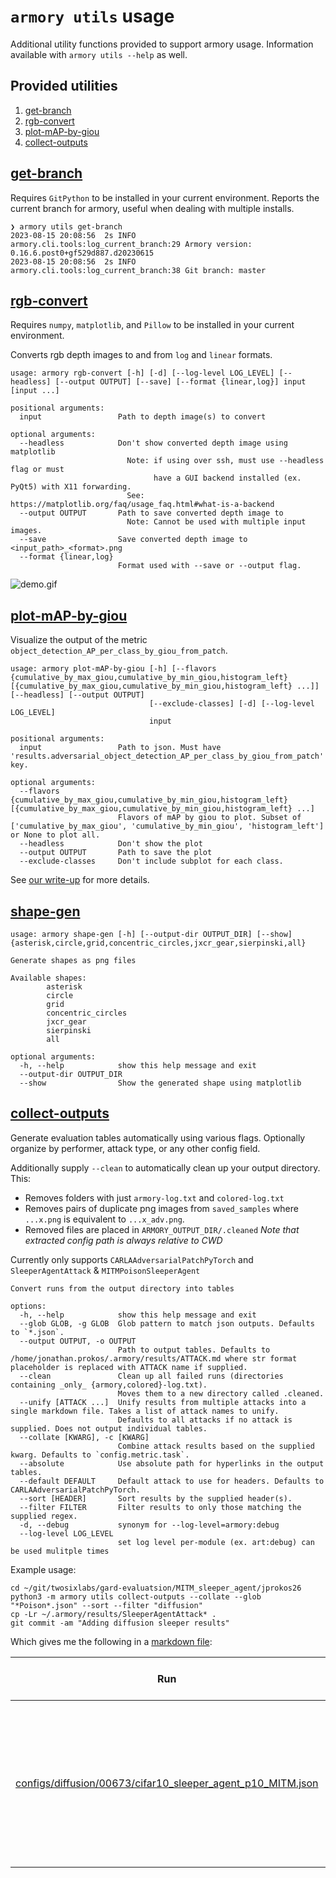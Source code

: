 # `armory utils` usage
Additional utility functions provided to support armory usage. Information available with `armory utils --help` as well.

## Provided utilities
1. [get-branch](#get-branch)
2. [rgb-convert](#rgb-convert)
3. [plot-mAP-by-giou](#plot-map-by-giou)
4. [collect-outputs](#collect-outputs)


## [get-branch](../armory/cli/tools.py#L24)
Requires `GitPython` to be installed in your current environment. Reports the current branch for armory, useful when dealing with multiple installs.
```
❯ armory utils get-branch
2023-08-15 20:08:56  2s INFO     armory.cli.tools:log_current_branch:29 Armory version: 0.16.6.post0+gf529d887.d20230615
2023-08-15 20:08:56  2s INFO     armory.cli.tools:log_current_branch:38 Git branch: master
```

## [rgb-convert](../armory/cli/tools.py#L49)
Requires `numpy`, `matplotlib`, and `Pillow` to be installed in your current environment.

Converts rgb depth images to and from `log` and `linear` formats.

```
usage: armory rgb-convert [-h] [-d] [--log-level LOG_LEVEL] [--headless] [--output OUTPUT] [--save] [--format {linear,log}] input [input ...]

positional arguments:
  input                 Path to depth image(s) to convert

optional arguments:
  --headless            Don't show converted depth image using matplotlib
                          Note: if using over ssh, must use --headless flag or must
                                have a GUI backend installed (ex. PyQt5) with X11 forwarding.
                          See:  https://matplotlib.org/faq/usage_faq.html#what-is-a-backend
  --output OUTPUT       Path to save converted depth image to
                          Note: Cannot be used with multiple input images.
  --save                Save converted depth image to <input_path>_<format>.png
  --format {linear,log}
                        Format used with --save or --output flag.
```
![demo.gif](https://github.com/jprokos26/armory/blob/external-links/rgb-convert-demo.gif?raw=true)

## [plot-mAP-by-giou](../armory/postprocessing/plot_patch_aware_carla_metric.py#L94)
Visualize the output of the metric `object_detection_AP_per_class_by_giou_from_patch`.

```
usage: armory plot-mAP-by-giou [-h] [--flavors {cumulative_by_max_giou,cumulative_by_min_giou,histogram_left} [{cumulative_by_max_giou,cumulative_by_min_giou,histogram_left} ...]] [--headless] [--output OUTPUT]
                               [--exclude-classes] [-d] [--log-level LOG_LEVEL]
                               input

positional arguments:
  input                 Path to json. Must have 'results.adversarial_object_detection_AP_per_class_by_giou_from_patch' key.

optional arguments:
  --flavors {cumulative_by_max_giou,cumulative_by_min_giou,histogram_left} [{cumulative_by_max_giou,cumulative_by_min_giou,histogram_left} ...]
                        Flavors of mAP by giou to plot. Subset of ['cumulative_by_max_giou', 'cumulative_by_min_giou', 'histogram_left'] or None to plot all.
  --headless            Don't show the plot
  --output OUTPUT       Path to save the plot
  --exclude-classes     Don't include subplot for each class.
```

See [our write-up](https://docs.google.com/document/d/1_8_nRQmHhK5ieHNcGhoRtBZcRY_cXid6e5keySER5eU/edit?usp=sharing) for more details.

## [shape-gen](../armory/utils/shape_gen.py)

    usage: armory shape-gen [-h] [--output-dir OUTPUT_DIR] [--show] {asterisk,circle,grid,concentric_circles,jxcr_gear,sierpinski,all}

    Generate shapes as png files

    Available shapes:
            asterisk
            circle
            grid
            concentric_circles
            jxcr_gear
            sierpinski
            all

    optional arguments:
      -h, --help            show this help message and exit
      --output-dir OUTPUT_DIR
      --show                Show the generated shape using matplotlib


## [collect-outputs](../armory/cli/tools/collect_outputs.py)
Generate evaluation tables automatically using various flags. Optionally organize by performer, attack type, or any other config field.

Additionally supply `--clean` to automatically clean up your output directory. This:
- Removes folders with just `armory-log.txt` and `colored-log.txt`
- Removes pairs of duplicate png images from `saved_samples` where `...x.png` is equivalent to `...x_adv.png`.
- Removed files are placed in `ARMORY_OUTPUT_DIR/.cleaned`
_Note that extracted config path is always relative to CWD_

Currently only supports `CARLAAdversarialPatchPyTorch` and `SleeperAgentAttack` & `MITMPoisonSleeperAgent`


```shell
Convert runs from the output directory into tables

options:
  -h, --help            show this help message and exit
  --glob GLOB, -g GLOB  Glob pattern to match json outputs. Defaults to `*.json`.
  --output OUTPUT, -o OUTPUT
                        Path to output tables. Defaults to /home/jonathan.prokos/.armory/results/ATTACK.md where str format placeholder is replaced with ATTACK name if supplied.
  --clean               Clean up all failed runs (directories containing _only_ {armory,colored}-log.txt).
                        Moves them to a new directory called .cleaned.
  --unify [ATTACK ...]  Unify results from multiple attacks into a single markdown file. Takes a list of attack names to unify.
                        Defaults to all attacks if no attack is supplied. Does not output individual tables. 
  --collate [KWARG], -c [KWARG]
                        Combine attack results based on the supplied kwarg. Defaults to `config.metric.task`.
  --absolute            Use absolute path for hyperlinks in the output tables.
  --default DEFAULT     Default attack to use for headers. Defaults to CARLAAdversarialPatchPyTorch.
  --sort [HEADER]       Sort results by the supplied header(s).
  --filter FILTER       Filter results to only those matching the supplied regex.
  -d, --debug           synonym for --log-level=armory:debug
  --log-level LOG_LEVEL
                        set log level per-module (ex. art:debug) can be used mulitple times
```

Example usage:
```shell
cd ~/git/twosixlabs/gard-evaluatsion/MITM_sleeper_agent/jprokos26
python3 -m armory utils collect-outputs --collate --glob "*Poison*.json" --sort --filter "diffusion"
cp -Lr ~/.armory/results/SleeperAgentAttack* .
git commit -am "Adding diffusion sleeper results"
```
Which gives me the following in a [markdown file](https://github.com/twosixlabs/gard-evaluations/blob/eval7-jp-MITM_sleeper/MITM_sleeper_agent/jprokos26/SleeperAgentAttack.md):

Run|Defense|Dataset|Attack|Attack Params|Poison %|Attack Success Rate|Accuracy (Benign/Poisoned)|output
---|---|---|---|---|---|---|---|---
[configs/diffusion/00673/cifar10_sleeper_agent_p10_MITM.json](configs/diffusion/00673/cifar10_sleeper_agent_p10_MITM.json)|BoostedWeakLearners|cifar10|SleeperAgentAttack|epsilon=0.0627 k_trigger=1000 lrs=[[0.1, 0.01, 0.001, 0.0001, 1e-05], [250, 350, 400, 430, 460]] max_epochs=500 max_trials=1 model_retrain=True model_retraining_epoch=80 patch_size=8 patching_strategy=random retraining_factor=4 selection_strategy=max-norm|0.1|0.053|0.64/0.6364|[result json](SleeperAgentAttack/MITM_2023-08-31T011535.882149/MITMPoisonSleeperAgent_1693444544.json)